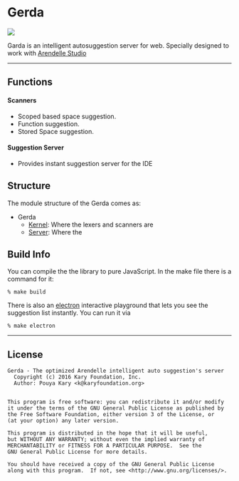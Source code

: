 # Gerda

![](http://kary.us/GitHubWideImages/gerda/screen.png)

Garda is an intelligent autosuggestion server for web. Specially designed to work with [Arendelle Studio](http://web.arendelle.org/studio/)

***

## Functions

#### Scanners

- Scoped based space suggestion.
- Function suggestion.
- Stored Space suggestion.

#### Suggestion Server

- Provides instant suggestion server for the IDE


## Structure
The module structure of the Gerda comes as:

- Gerda 
	- [Kernel](https://github.com/arendelle/gerda/tree/master/gerda-server/kernel): Where the lexers and scanners are
	- [Server](https://github.com/arendelle/gerda/tree/master/gerda-server/server): Where the 
	
## Build Info
You can compile the the library to pure JavaScript. In the make file there is a command for it:

```
% make build
```

There is also an [electron](http://electron.atom.io) interactive playground that lets you see the suggestion list instantly. You can run it via

```
% make electron
```
		
***		
	
## License

```
Gerda - The optimized Arendelle intelligent auto suggestion's server
  Copyright (c) 2016 Kary Foundation, Inc.
  Author: Pouya Kary <k@karyfoundation.org>


This program is free software: you can redistribute it and/or modify
it under the terms of the GNU General Public License as published by
the Free Software Foundation, either version 3 of the License, or
(at your option) any later version.

This program is distributed in the hope that it will be useful,
but WITHOUT ANY WARRANTY; without even the implied warranty of
MERCHANTABILITY or FITNESS FOR A PARTICULAR PURPOSE.  See the
GNU General Public License for more details.

You should have received a copy of the GNU General Public License
along with this program.  If not, see <http://www.gnu.org/licenses/>.
```


